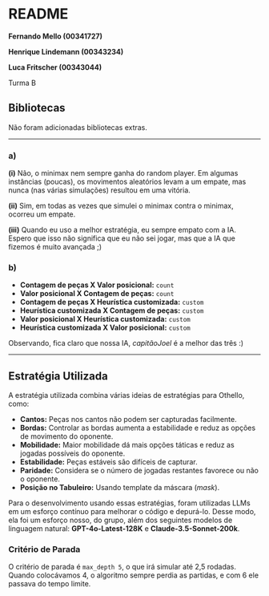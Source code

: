 # README

**Fernando Mello (00341727)**

**Henrique Lindemann (00343234)**

**Luca Fritscher (00343044)**

Turma B

## Bibliotecas

Não foram adicionadas bibliotecas extras.

---

### a)

**(i)** Não, o minimax nem sempre ganha do random player. Em algumas instâncias (poucas), os movimentos aleatórios levam a um empate, mas nunca (nas várias simulações) resultou em uma vitória.

**(ii)** Sim, em todas as vezes que simulei o minimax contra o minimax, ocorreu um empate.

**(iii)** Quando eu uso a melhor estratégia, eu sempre empato com a IA. Espero que isso não significa que eu não sei jogar, mas que a IA que fizemos é muito avançada ;)

### b)

- **Contagem de peças X Valor posicional:** `count`
- **Valor posicional X Contagem de peças:** `count`
- **Contagem de peças X Heurística customizada:** `custom`
- **Heurística customizada X Contagem de peças:** `custom`
- **Valor posicional X Heurística customizada:** `custom`
- **Heurística customizada X Valor posicional:** `custom`

Observando, fica claro que nossa IA, *capitãoJoel* é a melhor das três :)

---

## Estratégia Utilizada

A estratégia utilizada combina várias ideias de estratégias para Othello, como:

- **Cantos:** Peças nos cantos não podem ser capturadas facilmente.
- **Bordas:** Controlar as bordas aumenta a estabilidade e reduz as opções de movimento do oponente.
- **Mobilidade:** Maior mobilidade dá mais opções táticas e reduz as jogadas possíveis do oponente.
- **Estabilidade:** Peças estáveis são difíceis de capturar.
- **Paridade:** Considera se o número de jogadas restantes favorece ou não o oponente.
- **Posição no Tabuleiro:** Usando template da máscara (*mask*).

Para o desenvolvimento usando essas estratégias, foram utilizadas LLMs em um esforço contínuo para melhorar o código e depurá-lo. Desse modo, ela foi um esforço nosso, do grupo, além dos seguintes modelos de linguagem natural: **GPT-4o-Latest-128K** e **Claude-3.5-Sonnet-200k**.

### Critério de Parada

O critério de parada é `max_depth 5`, o que irá simular até 2,5 rodadas. Quando colocávamos 4, o algoritmo sempre perdia as partidas, e com 6 ele passava do tempo limite.
